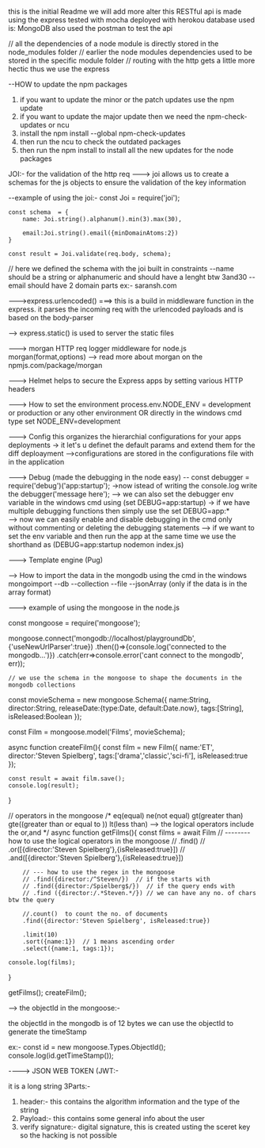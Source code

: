 this is the initial Readme 
we will add more alter 
this RESTful api is made using the express 
tested with mocha 
deployed with herokou
database used is: MongoDB
also used the postman to test the api

// all the dependencies of a node module is directly stored in the node_modules folder 
// earlier the node modules dependencies used to be stored in the specific module folder 
// routing with the http gets a little more hectic thus we use the express 
 

--HOW to update the npm packages
1. if you want to update the minor or the patch updates use the npm update
2. if you want to update the major update then we need the npm-check-updates  or ncu
3. install the npm install --global npm-check-updates 
4. then run the ncu to check the outdated packages
5. then run the npm install to install all the new updates for the node packages 


JOI:- for the validation of the http req
---> joi allows us to create a schemas for the js objects to ensure the validation of the key information

--example of using the joi:-
const Joi = require('joi');

    const schema  = {
        name: Joi.string().alphanum().min(3).max(30),

        email:Joi.string().email({minDomainAtoms:2})   
    }

    const result = Joi.validate(req.body, schema);

// here we defined the schema with the joi built in constraints 
--name should be a string or alphanumeric and should have a lenght btw 3and30
-- email should have 2 domain parts ex:- saransh.com

--->express.urlencoded() ===> this is a build in middleware function in the express. it parses the incoming req with the urlencoded payloads and is based on the body-parser

--> express.static() is used to server the static files 


---> morgan
HTTP req logger middleware for node.js
morgan(format,options)
--> read more about morgan on the npmjs.com/package/morgan


---> Helmet
helps to secure the Express apps by setting various HTTP headers 

---> How to set the environment 
process.env.NODE_ENV = development or production or any other environment
OR directly in the windows cmd type set NODE_ENV=development


---> Config 
this organizes the hierarchial configurations for your apps deployments 
-> it let's u definet the default params and extend them for the diff deploayment 
-->configurations are stored in the configurations file with in the application 


---> Debug  (made the debugging in the node easy)
-- const debugger = require('debug')('app:startup');
->now istead of writing the console.log write the debugger('message here');
--> we can also set the debugger env variable in the windows cmd using (set DEBUG=app:startup)
-> if we have multiple debugging functions then simply use the set DEBUG=app:*  
--> now we can easily enable and disable debugging in the cmd only without commenting or deleting the debugging statements 
--> if we want to set the env variable and then run the app at the same time we use the shorthand as (DEBUG=app:startup nodemon index.js)

---> Template engine (Pug)

--> How to import the data in the mongodb using the cmd in the windows
mongoimport --db <db name here> --collection <collection name here> --file <file through which the data is imported> --jsonArray (only if the data is in the array format)

---> example of using the mongoose in the node.js

const mongoose = require('mongoose');

mongoose.connect('mongodb://localhost/playgroundDb', {'useNewUrlParser':true})
    .then(()=>{console.log('connected to the mongodb...')})
    .catch(err=>console.error('cant connect to the mongodb', err));

    // we use the schema in the mongoose to shape the documents in the mongodb collections

const movieSchema = new mongoose.Schema({
    name:String,
    director:String,
    releaseDate:{type:Date, default:Date.now},
    tags:[String],
    isReleased:Boolean
});

const Film = mongoose.model('Films', movieSchema);

async function createFilm(){
    const film = new Film({
        name:'ET',
        director:'Steven Spielberg',
        tags:['drama','classic','sci-fi'],
        isReleased:true    
    });
    
    const result = await film.save();
    console.log(result);
}

// operators in the mongoose 
/*  eq(equal)
    ne(not equal)
    gt(greater than)
    gte((greater than or equal to ))
    lt(less than)
    --> the logical operators include the or,and
*/
async function getFilms(){
    const films = await Film
        // -------- how to use the logical operators in the mongoose
        // .find()
        // .or([{director:'Steven Spielberg'},{isReleased:true}])
        // .and([{director:'Steven Spielberg'},{isReleased:true}])
        
        // --- how to use the regex in the mongoose
        // .find({director:/^Steven/})  // if the starts with
        // .find({director:/Spielberg$/})  // if the query ends with
        // .find ({director:/.*Steven.*/}) // we can have any no. of chars btw the query
        
        //.count()  to count the no. of documents
        .find({director:'Steven Spielberg', isReleased:true})
        
        .limit(10)
        .sort({name:1})  // 1 means ascending order
        .select({name:1, tags:1});

    console.log(films); 
}

getFilms();
createFilm();

--> the objectId in the mongoose:-

the objectId in the mongodb is of 12 bytes
we can use the objectId to generate the timeStamp 

ex:- const id = new mongoose.Types.ObjectId();
console.log(id.getTimeStamp());


----> JSON WEB TOKEN (JWT:-  

it is a long string 
3Parts:-
1. header:- this contains the algorithm information and the type of the string 
2. Payload:- this contains some general info about the user
3. verify signature:- digital signature, this is created usting the sceret key so the hacking is not possible 






